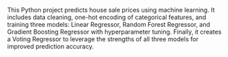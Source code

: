 This Python project predicts house sale prices using machine learning. It includes data cleaning, one-hot encoding of categorical features, and training three models: Linear Regressor, Random Forest Regressor, and Gradient Boosting Regressor with hyperparameter tuning. Finally, it creates a Voting Regressor to leverage the strengths of all three models for improved prediction accuracy.